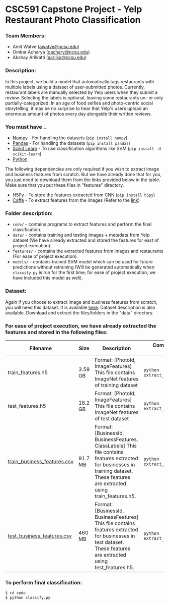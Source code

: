 # CSC591 Capstone Project - Yelp Restaurant Photo Classification

### Team Members:
  - Amit Watve (awatve@ncsu.edu)
  - Omkar Acharya (oachary@ncsu.edu)
  - Akshay Arlikatti (aarlika@ncsu.edu)

### Description:
In this project, we build a model that automatically tags restaurants with multiple labels using a dataset of user-submitted photos. Currently, restaurant labels are manually selected by Yelp users when they submit a review. Selecting the labels is optional, leaving some restaurants un- or only partially-categorized. 
In an age of food selfies and photo-centric social storytelling, it may be no surprise to hear that Yelp's users upload an enormous amount of photos every day alongside their written reviews. 

### You must have ..
* [Numpy] - For handling the datasets   (```pip install numpy```)
* [Pandas] - For handling the datasets  (```pip install pandas```)
* [Scikit Learn] - To use classification algorithms like SVM    (```pip install -U scikit-learn```)
* [Python]

The following dependencies are only required if you wish to extract image and business features from scratch. But we have already done that for you, you just need to download them from the links provided below in the table. Make sure that you put these files in "features" directory.
* [H5Py] - To store the features extracted from CNN (```pip install h5py```)
* [Caffe] - To extract features from the images (Refer to the [link](http://caffe.berkeleyvision.org/))

### Folder description:
* ```code/``` - contains programs to extract features and perform the final classification.
* ```data/``` - contains training and testing images + metadata from Yelp dataset (We have already extracted and stored the features for east of project execution).
* ```features/``` - contains the extracted features from images and restaurants (For ease of project execution).
* ```models/``` - contains trained SVM model which can be used for future predictions without retraining (Will be generated automatically when ```classify.py``` is run for the first time; for ease of project execution, we have included this model as well).

### Dataset:
Again if you choose to extract image and business features from scratch, you will need this dataset. It is available [here](https://www.kaggle.com/c/yelp-restaurant-photo-classification/data). Dataset description is also available. Download and extract the files/folders in the "data" directory.

### For ease of project execution, we have already extracted the features and stored in the following files:

| Filename                    | Size    | Description                                                                                                                   | Command that was used for generation                                   |
|-----------------------------|---------|-------------------------------------------------------------------------------------------------------------------------------|-------------------------------------------|
| train_features.h5           | 3.59 GB | Format: [PhotoId, ImageFeatures] This file contains ImageNet features of training dataset                                     | ```python extract_image_features_train.py```    |
| test_features.h5            | 18.2 GB | Format: [PhotoId, ImageFeatures] This file contains ImageNet features of test dataset                                         | ```python extract_image_features_test.py```     |
| [train_business_features.csv](https://drive.google.com/file/d/0B9_9jccGmC69Z1BQZEpURUNpQ28/view?usp=sharing) | 91.7 MB | Format: [BusinessId, BusinessFeatures, ClassLabels] This file contains features extracted for businesses in training dataset. These features are extracted using train_features.h5.  | ```python extract_business_features_train.py``` |
| [test_business_features.csv](https://drive.google.com/file/d/0B9_9jccGmC69cDNlRVMzUFJnRzQ/view?usp=sharing)  | 460 MB  | Format: [BusinessId, BusinessFeatures] This file contains features extracted for businesses in test dataset. These features are extracted using test_features.h5.                   | ```python extract_business_features_test.py```  |


### To perform final classification:
```sh
$ cd code
$ python classify.py
```

[//]: # (These are reference links used in the body of this note and get stripped out when the markdown processor does its job. There is no need to format nicely because it shouldn't be seen. Thanks SO - http://stackoverflow.com/questions/4823468/store-comments-in-markdown-syntax)


   [Numpy]: <http://www.numpy.org/>
   [Pandas]: <http://pandas.pydata.org/>
   [Caffe]: <http://caffe.berkeleyvision.org/>
   [H5Py]: <http://www.h5py.org/>
   [Scikit Learn]: <http://scikit-learn.org/stable/>
   [Python]: <https://www.python.org/>
